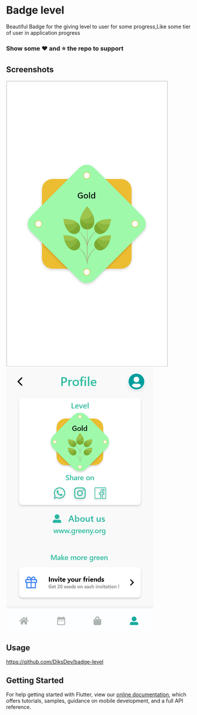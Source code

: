 # Badge level

Beautiful Badge for the giving level to user for some progress,Like some tier of user in application progress
### Show some :heart: and :star: the repo to support

## Screenshots
<img src="First.png"/><img src="Second.png"/>


## Usage
https://github.com/DiksDev/badge-level



## Getting Started

For help getting started with Flutter, view our
[online documentation](https://flutter.dev/docs), which offers tutorials,
samples, guidance on mobile development, and a full API reference.
